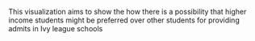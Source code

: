 This visualization aims to show the how there is a possibility that higher income students might be preferred over other students for providing admits in Ivy league schools
